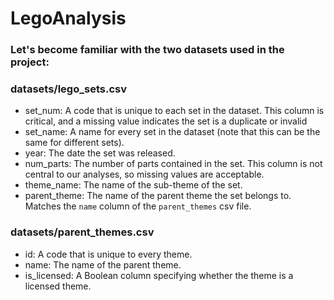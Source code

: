 # LegoAnalysis

### Let's become familiar with the two datasets used in the project: 
### datasets/lego_sets.csv
* set_num: A code that is unique to each set in the dataset. This column is critical, and a missing value indicates the set is a duplicate or invalid
* set_name: A name for every set in the dataset (note that this can be the same for different sets).
* year: The date the set was released.
* num_parts: The number of parts contained in the set. This column is not central to our analyses, so missing values are acceptable.
* theme_name: The name of the sub-theme of the set.
* parent_theme: The name of the parent theme the set belongs to. Matches the `name` column of the `parent_themes` csv file.
### datasets/parent_themes.csv
- id: A code that is unique to every theme.
- name: The name of the parent theme.
- is_licensed: A Boolean column specifying whether the theme is a licensed theme.
